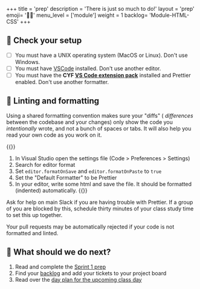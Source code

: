 +++
title = 'prep'
description = 'There is just so much to do!'
layout = 'prep'
emoji= '🧑🏿‍'
menu_level = ['module']
weight = 1
backlog= 'Module-HTML-CSS'
+++

## 🧰 Check your setup

- [ ] You must have a UNIX operating system (MacOS or Linux). Don't use Windows.
- [ ] You must have [VSCode](https://code.visualstudio.com/) installed. Don't use another editor.
- [ ] You must have the **CYF [VS Code extension pack](https://marketplace.visualstudio.com/items?itemName=CodeYourFuture.cyf-extension-pack)** installed and Prettier enabled. Don't use another formatter.

## 🧹 Linting and formatting

Using a shared formatting convention makes sure your "diffs" ( _differences_ between the codebase and your changes) only show the code you _intentionally_ wrote, and not a bunch of spaces or tabs. It will also help you read your own code as you work on it.

{{<note type="tip" title="VS Code format on save">}}

1. In Visual Studio open the settings file (Code > Preferences > Settings)
1. Search for editor format
1. Set `editor.formatOnSave` and `editor.formatOnPaste` to `true`
1. Set the "Default Formatter" to be Prettier
1. In your editor, write some html and save the file. It should be formatted (indented) automatically.
   {{</note>}}

Ask for help on main Slack if you are having trouble with Prettier. If a group of you are blocked by this, schedule thirty minutes of your class study time to set this up together.

Your pull requests may be automatically rejected if your code is not formatted and linted.

## 👣 What should we do next?

1. Read and complete the [Sprint 1 prep](../sprints/1/prep)
2. Find your [backlog](../sprints/1/backlog/) and add your tickets to your project board
3. Read over the [day plan for the upcoming class day](../sprints/1/day-plan)
